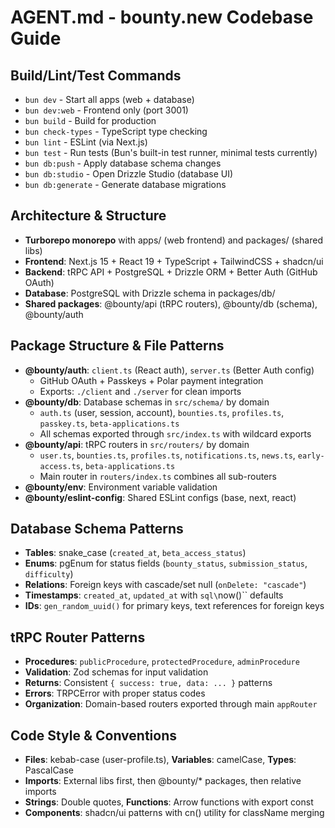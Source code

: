 # AGENT.md - bounty.new Codebase Guide

## Build/Lint/Test Commands
- `bun dev` - Start all apps (web + database)
- `bun dev:web` - Frontend only (port 3001) 
- `bun build` - Build for production
- `bun check-types` - TypeScript type checking
- `bun lint` - ESLint (via Next.js)
- `bun test` - Run tests (Bun's built-in test runner, minimal tests currently)
- `bun db:push` - Apply database schema changes
- `bun db:studio` - Open Drizzle Studio (database UI)
- `bun db:generate` - Generate database migrations

## Architecture & Structure
- **Turborepo monorepo** with apps/ (web frontend) and packages/ (shared libs)
- **Frontend**: Next.js 15 + React 19 + TypeScript + TailwindCSS + shadcn/ui
- **Backend**: tRPC API + PostgreSQL + Drizzle ORM + Better Auth (GitHub OAuth)
- **Database**: PostgreSQL with Drizzle schema in packages/db/
- **Shared packages**: @bounty/api (tRPC routers), @bounty/db (schema), @bounty/auth

## Package Structure & File Patterns
- **@bounty/auth**: `client.ts` (React auth), `server.ts` (Better Auth config)
  - GitHub OAuth + Passkeys + Polar payment integration
  - Exports: `./client` and `./server` for clean imports
- **@bounty/db**: Database schemas in `src/schema/` by domain
  - `auth.ts` (user, session, account), `bounties.ts`, `profiles.ts`, `passkey.ts`, `beta-applications.ts`
  - All schemas exported through `src/index.ts` with wildcard exports
- **@bounty/api**: tRPC routers in `src/routers/` by domain
  - `user.ts`, `bounties.ts`, `profiles.ts`, `notifications.ts`, `news.ts`, `early-access.ts`, `beta-applications.ts`
  - Main router in `routers/index.ts` combines all sub-routers
- **@bounty/env**: Environment variable validation
- **@bounty/eslint-config**: Shared ESLint configs (base, next, react)

## Database Schema Patterns
- **Tables**: snake_case (`created_at`, `beta_access_status`)
- **Enums**: pgEnum for status fields (`bounty_status`, `submission_status`, `difficulty`)
- **Relations**: Foreign keys with cascade/set null (`onDelete: "cascade"`)
- **Timestamps**: `created_at`, `updated_at` with `sql\`now()\`` defaults
- **IDs**: `gen_random_uuid()` for primary keys, text references for foreign keys

## tRPC Router Patterns
- **Procedures**: `publicProcedure`, `protectedProcedure`, `adminProcedure`
- **Validation**: Zod schemas for input validation
- **Returns**: Consistent `{ success: true, data: ... }` patterns
- **Errors**: TRPCError with proper status codes
- **Organization**: Domain-based routers exported through main `appRouter`

## Code Style & Conventions
- **Files**: kebab-case (user-profile.ts), **Variables**: camelCase, **Types**: PascalCase
- **Imports**: External libs first, then @bounty/* packages, then relative imports
- **Strings**: Double quotes, **Functions**: Arrow functions with export const
- **Components**: shadcn/ui patterns with cn() utility for className merging
